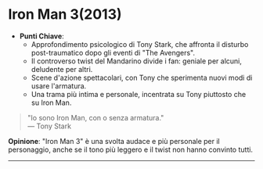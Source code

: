 # Iron Man 3(2013)

- **Punti Chiave**: 
  - Approfondimento psicologico di Tony Stark, che affronta il disturbo post-traumatico dopo gli eventi di "The Avengers".
  - Il controverso twist del Mandarino divide i fan: geniale per alcuni, deludente per altri.
  - Scene d'azione spettacolari, con Tony che sperimenta nuovi modi di usare l'armatura.
  - Una trama più intima e personale, incentrata su Tony piuttosto che su Iron Man.

> "Io sono Iron Man, con o senza armatura."  
> — Tony Stark

**Opinione**: "Iron Man 3" è una svolta audace e più personale per il personaggio, anche se il tono più leggero e il twist non hanno convinto tutti.

---